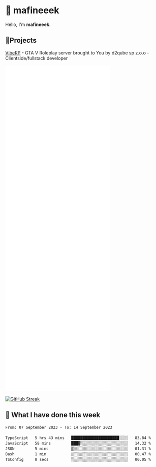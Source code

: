 # 👋 mafineeek
Hello, I'm **mafineeek**.

## 📝Projects

[VibeRP](https://v-rp.pl) - GTA V Roleplay server brought to You by d2qube sp z.o.o - Clientside/fullstack developer


![](./github-metrics.svg)

[![GitHub Streak](https://streak-stats.demolab.com/?user=mafineeek)](https://git.io/streak-stats)

## 📰 What I have done this week
<!--START_SECTION:waka-->

```txt
From: 07 September 2023 - To: 14 September 2023

TypeScript   5 hrs 43 mins   █████████████████████░░░░   83.84 %
JavaScript   58 mins         ███▓░░░░░░░░░░░░░░░░░░░░░   14.32 %
JSON         5 mins          ▒░░░░░░░░░░░░░░░░░░░░░░░░   01.31 %
Bash         1 min           ░░░░░░░░░░░░░░░░░░░░░░░░░   00.47 %
TSConfig     0 secs          ░░░░░░░░░░░░░░░░░░░░░░░░░   00.05 %
```

<!--END_SECTION:waka-->

